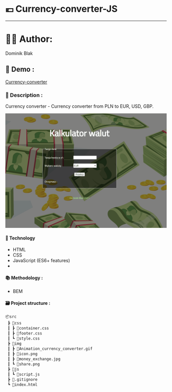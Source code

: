 # 💶 Currency-converter-JS
******
# 👨‍💻 Author:
Dominik Blak

## 🚀 Demo :
[Currency-converter](https://dominikblak.github.io/Currency-converter-JS)

### 📖 Description :
Currency converter - Currency converter from PLN to EUR, USD, GBP.

<img src="https://github.com/dominikblak/Currency-converter/blob/master/img/Animation_currency_converter.gif" alt="demo_Currency_converter">

#### 🧰 Technology
- HTML
- CSS
- JavaScript (ES6+ features)
- 
#### 📚 Methodology :
- BEM

#### 🗃 Project structure :
```
📦src
 ┣ 📂css
 ┃ ┣ 📜container.css
 ┃ ┣ 📜footer.css
 ┃ ┗ 📜style.css
 ┣ 📂img
 ┃ ┣ 📜Animation_currency_converter.gif
 ┃ ┣ 📜icon.png
 ┃ ┣ 📜money_exchange.jpg
 ┃ ┗ 📜share.png
 ┣ 📂js
 ┃ ┗ 📜script.js
 ┣ 📜.gitignore
 ┗ 📜index.html
```


